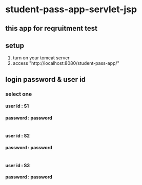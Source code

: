 # student-pass-app-servlet-jsp
## this app for reqruitment test

## setup
1. turn on your tomcat server
2. access "http://localhost:8080/student-pass-app/"

## login password & user id
### select one
#### user id  : S1
#### password : password
#
#### user id  : S2
#### password : password
#
#### user id  : S3
#### password : password
